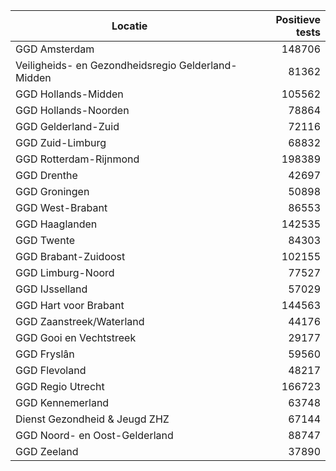 | Locatie | Positieve tests |
|---------|----------------:|
| GGD Amsterdam                            | 148706 |
| Veiligheids- en Gezondheidsregio Gelderland-Midden | 81362 |
| GGD Hollands-Midden                      | 105562 |
| GGD Hollands-Noorden                     | 78864 |
| GGD Gelderland-Zuid                      | 72116 |
| GGD Zuid-Limburg                         | 68832 |
| GGD Rotterdam-Rijnmond                   | 198389 |
| GGD Drenthe                              | 42697 |
| GGD Groningen                            | 50898 |
| GGD West-Brabant                         | 86553 |
| GGD Haaglanden                           | 142535 |
| GGD Twente                               | 84303 |
| GGD Brabant-Zuidoost                     | 102155 |
| GGD Limburg-Noord                        | 77527 |
| GGD IJsselland                           | 57029 |
| GGD Hart voor Brabant                    | 144563 |
| GGD Zaanstreek/Waterland                 | 44176 |
| GGD Gooi en Vechtstreek                  | 29177 |
| GGD Fryslân                              | 59560 |
| GGD Flevoland                            | 48217 |
| GGD Regio Utrecht                        | 166723 |
| GGD Kennemerland                         | 63748 |
| Dienst Gezondheid & Jeugd ZHZ            | 67144 |
| GGD Noord- en Oost-Gelderland            | 88747 |
| GGD Zeeland                              | 37890 |
